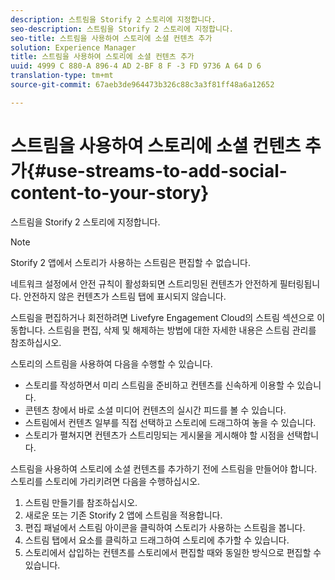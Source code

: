 ```yaml
---
description: 스트림을 Storify 2 스토리에 지정합니다.
seo-description: 스트림을 Storify 2 스토리에 지정합니다.
seo-title: 스트림을 사용하여 스토리에 소셜 컨텐츠 추가
solution: Experience Manager
title: 스트림을 사용하여 스토리에 소셜 컨텐츠 추가
uuid: 4999 C 880-A 896-4 AD 2-BF 8 F -3 FD 9736 A 64 D 6
translation-type: tm+mt
source-git-commit: 67aeb3de964473b326c88c3a3f81ff48a6a12652

---
```



# 스트림을 사용하여 스토리에 소셜 컨텐츠 추가{#use-streams-to-add-social-content-to-your-story}

스트림을 Storify 2 스토리에 지정합니다.

>[!NOTE]
>
>Storify 2 앱에서 스토리가 사용하는 스트림은 편집할 수 없습니다.

네트워크 설정에서 안전 규칙이 활성화되면 스트리밍된 컨텐츠가 안전하게 필터링됩니다. 안전하지 않은 컨텐츠가 스트림 탭에 표시되지 않습니다.

스트림을 편집하거나 회전하려면 Livefyre Engagement Cloud의 스트림 섹션으로 이동합니다. 스트림을 편집, 삭제 및 해제하는 방법에 대한 자세한 내용은 스트림 관리를 참조하십시오.

스토리의 스트림을 사용하여 다음을 수행할 수 있습니다.

* 스토리를 작성하면서 미리 스트림을 준비하고 컨텐츠를 신속하게 이용할 수 있습니다.
* 콘텐츠 창에서 바로 소셜 미디어 컨텐츠의 실시간 피드를 볼 수 있습니다.
* 스트림에서 컨텐츠 일부를 직접 선택하고 스토리에 드래그하여 놓을 수 있습니다.
* 스토리가 펼쳐지면 컨텐츠가 스트리밍되는 게시물을 게시해야 할 시점을 선택합니다.

스트림을 사용하여 스토리에 소셜 컨텐츠를 추가하기 전에 스트림을 만들어야 합니다. 스토리를 스토리에 가리키려면 다음을 수행하십시오.

1. 스트림 만들기를 참조하십시오.
1. 새로운 또는 기존 Storify 2 앱에 스트림을 적용합니다.
1. 편집 패널에서 스트림 아이콘을 클릭하여 스토리가 사용하는 스트림을 봅니다.
1. 스트림 탭에서 요소를 클릭하고 드래그하여 스토리에 추가할 수 있습니다.
1. 스토리에서 삽입하는 컨텐츠를 스토리에서 편집할 때와 동일한 방식으로 편집할 수 있습니다.
